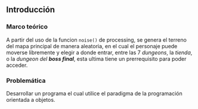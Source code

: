 ## Introducción



### Marco teórico

A partir del uso de la funcion `noise()` de processing, se genera el terreno del mapa principal de manera aleatoria, en el cual el personaje puede moverse libremente y elegir a donde entrar, entre las 7 _dungeons_, la _tienda_, o la _dungeon del **boss final**_, esta ultima tiene un prerrequisito para poder acceder.



### Problemática

Desarrollar un programa el cual utilice el paradigma de la programación orientada a objetos.